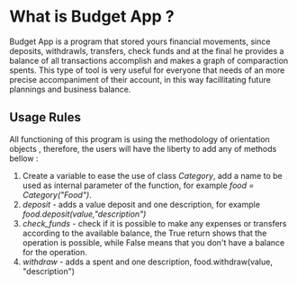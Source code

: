 # What is Budget App ?
Budget App is a program that stored yours financial movements, since deposits, withdrawls, transfers, check funds and at the final he provides a balance of all transactions accomplish and makes a graph of comparaction spents. This type of tool is very useful for everyone that needs of an more precise accompaniment of their account, in this way facillitating future plannings and business balance.

## Usage Rules  
All functioning of this program is using the methodology of orientation objects , therefore, the users will have the liberty to add any of methods bellow :
1) Create a variable to ease the use of class *Category*, add a name to be used as internal parameter of the function, for example *food = Category("Food")*. 
2) *deposit* - adds a value deposit and one description, for example *food.deposit(value,"description")*
3) *check_funds* - check if it is possible to make any expenses or transfers according to the available balance, the True return shows that the operation is possible, while False means that you don't have a balance for the operation.
4) *withdraw* - adds a spent and one description, food.withdraw(value, "description")

